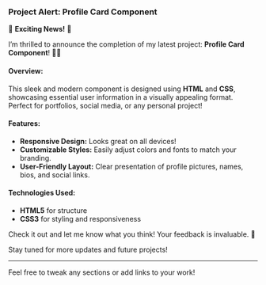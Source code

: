 ### Project Alert: Profile Card Component

🚀 **Exciting News!** 🚀

I’m thrilled to announce the completion of my latest project: **Profile Card Component**! 🎨✨

#### Overview:
This sleek and modern component is designed using **HTML** and **CSS**, showcasing essential user information in a visually appealing format. Perfect for portfolios, social media, or any personal project!

#### Features:
- **Responsive Design:** Looks great on all devices!
- **Customizable Styles:** Easily adjust colors and fonts to match your branding.
- **User-Friendly Layout:** Clear presentation of profile pictures, names, bios, and social links.

#### Technologies Used:
- **HTML5** for structure
- **CSS3** for styling and responsiveness

Check it out and let me know what you think! Your feedback is invaluable. 🎉

Stay tuned for more updates and future projects!

---  
Feel free to tweak any sections or add links to your work!
